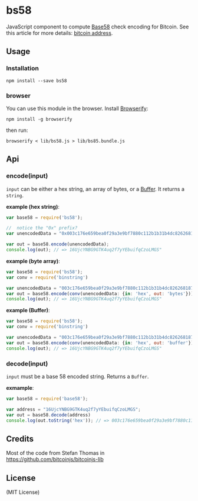 bs58
===

JavaScript component to compute [Base58](https://en.bitcoin.it/wiki/Base58Check_encoding) check encoding for Bitcoin. See this article for more details: [bitcoin address](http://procbits.com/2013/08/27/generating-a-bitcoin-address-with-javascript).


Usage
-----

### Installation

    npm install --save bs58

### browser

You can use this module in the browser. Install [Browserify](https://github.com/substack/node-browserify):

    npm install -g browserify

then run:

    browserify < lib/bs58.js > lib/bs85.bundle.js


Api
---

### encode(input)

`input` can be either a hex string, an array of bytes, or a [Buffer](http://nodejs.org/api/buffer.html). It returns a `string`.

**example (hex string)**:

```js
var base58 = require('bs58');

//  notice the "0x" prefix?
var unencodedData = "0x003c176e659bea0f29a3e9bf7880c112b1b31b4dc826268187"; 

var out = base58.encode(unencodedData);
console.log(out); // => 16UjcYNBG9GTK4uq2f7yYEbuifqCzoLMGS"
```

**example (byte array)**:

```js
var base58 = require('bs58');
var conv = require('binstring')

var unencodedData = "003c176e659bea0f29a3e9bf7880c112b1b31b4dc826268187";
var out = base58.encode(conv(unencodedData: {in: 'hex', out: 'bytes'}));
console.log(out); // => 16UjcYNBG9GTK4uq2f7yYEbuifqCzoLMGS"
```

**example (Buffer)**:

```js
var base58 = require('bs58');
var conv = require('binstring')

var unencodedData = "003c176e659bea0f29a3e9bf7880c112b1b31b4dc826268187";
var out = base58.encode(conv(unencodedData: {in: 'hex', out: 'buffer'}));
console.log(out); // => 16UjcYNBG9GTK4uq2f7yYEbuifqCzoLMGS"
```


### decode(input)

`input` must be a base 58 encoded string. Returns a `Buffer`.

**exmample**:

```js
var base58 = require('base58');

var address = "16UjcYNBG9GTK4uq2f7yYEbuifqCzoLMGS";
var out = base58.decode(address)
console.log(out.toString('hex')); // => 003c176e659bea0f29a3e9bf7880c112b1b31b4dc826268187
```


Credits
-------

Most of the code from Stefan Thomas in https://github.com/bitcoinjs/bitcoinjs-lib


License
-------

(MIT License)


